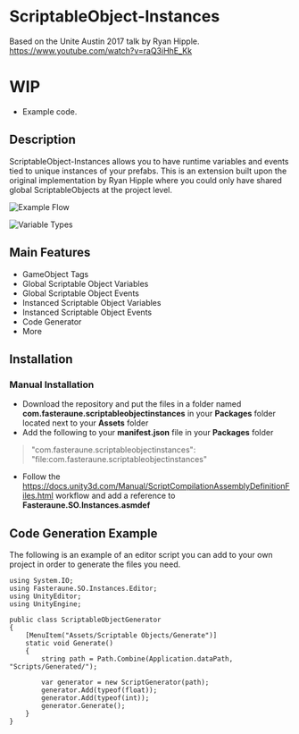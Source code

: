 # ScriptableObject-Instances
Based on the Unite Austin 2017 talk by Ryan Hipple.
https://www.youtube.com/watch?v=raQ3iHhE_Kk

# WIP
- Example code.

## Description
ScriptableObject-Instances allows you to have runtime variables and events tied to unique instances of your prefabs. This is an extension built upon the original implementation by Ryan Hipple where you could only have shared global ScriptableObjects at the project level.

![Example Flow](https://i.imgur.com/OWPdgei.png)

![Variable Types](https://i.imgur.com/X08VBnb.png)
## Main Features
* GameObject Tags
* Global Scriptable Object Variables
* Global Scriptable Object Events
* Instanced Scriptable Object Variables
* Instanced Scriptable Object Events
* Code Generator
* More

## Installation

### Manual Installation
- Download the repository and put the files in a folder named **com.fasteraune.scriptableobjectinstances** in your **Packages** folder located next to your **Assets** folder
- Add the following to your **manifest.json** file in your **Packages** folder 
> "com.fasteraune.scriptableobjectinstances": "file:com.fasteraune.scriptableobjectinstances"
- Follow the https://docs.unity3d.com/Manual/ScriptCompilationAssemblyDefinitionFiles.html workflow and add a reference to **Fasteraune.SO.Instances.asmdef**

## Code Generation Example

The following is an example of an editor script you can add to your own project in order to generate the files you need. 

```
using System.IO;
using Fasteraune.SO.Instances.Editor;
using UnityEditor;
using UnityEngine;

public class ScriptableObjectGenerator
{
    [MenuItem("Assets/Scriptable Objects/Generate")]
    static void Generate()
    {
        string path = Path.Combine(Application.dataPath, "Scripts/Generated/");
        
        var generator = new ScriptGenerator(path);
        generator.Add(typeof(float));
        generator.Add(typeof(int));
        generator.Generate();
    }
}

```
